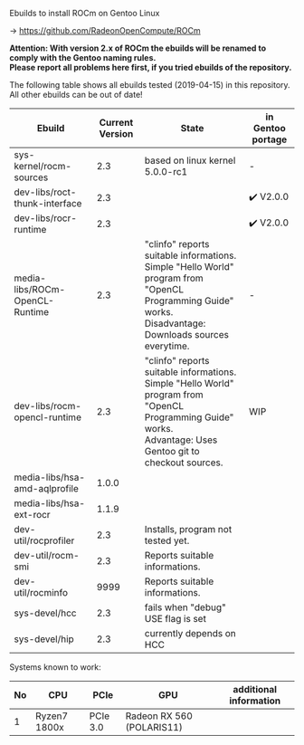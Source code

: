 Ebuilds to install ROCm on Gentoo Linux

-> https://github.com/RadeonOpenCompute/ROCm

**Attention: With version 2.x of ROCm the ebuilds will be renamed to comply with the Gentoo naming rules.**<br>
**Please report all problems here first, if you tried ebuilds of the repository.**

The following table shows all ebuilds tested (2019-04-15) in this repository.<br>
All other ebuilds can be out of date!

|Ebuild|Current Version|State|in Gentoo portage|
|---|---|---|---|
|sys-kernel/rocm-sources| 2.3 | based on linux kernel 5.0.0-rc1 | - |
|dev-libs/roct-thunk-interface| 2.3 |  | :heavy_check_mark: V2.0.0 |
|dev-libs/rocr-runtime| 2.3 | | :heavy_check_mark: V2.0.0 |
|media-libs/ROCm-OpenCL-Runtime| 2.3 | "clinfo" reports suitable informations.<br> Simple "Hello World" program from "OpenCL Programming Guide" works.<br>Disadvantage: Downloads sources everytime. | - |
|dev-libs/rocm-opencl-runtime| 2.3 | "clinfo" reports suitable informations.<br> Simple "Hello World" program from "OpenCL Programming Guide" works.<br>Advantage: Uses Gentoo git to checkout sources. | WIP |
|media-libs/hsa-amd-aqlprofile| 1.0.0 | | |
|media-libs/hsa-ext-rocr| 1.1.9 | ||
|dev-util/rocprofiler| 2.3 | Installs, program not tested yet. ||
|dev-util/rocm-smi| 2.3 | Reports suitable informations. | |
|dev-util/rocminfo| 9999 | Reports suitable informations. | |
|sys-devel/hcc| 2.3 | fails when "debug" USE flag is set | |
|sys-devel/hip| 2.3 | currently depends on HCC | |


Systems known to work:

| No | CPU | PCIe |  GPU | additional information |
|---|---|---|---|---|
| 1 | Ryzen7 1800x | PCIe 3.0 | Radeon RX 560 (POLARIS11) | |
